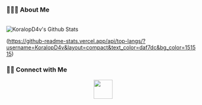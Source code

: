 <h3> 👨🏻‍💻 About Me </h3>


<br>

<img align="center" src="https://github-readme-stats.vercel.app/api?username=KoralopD4v&include_all_commits=true&count_private=true&show_icons=true&line_height=20&title_color=7A7ADB&icon_color=2234AE&text_color=D3D3D3&bg_color=0,000000,130F40" alt="KoralopD4v's Github Stats">

</br>

(https://github-readme-stats.vercel.app/api/top-langs/?username=KoralopD4v&layout=compact&text_color=daf7dc&bg_color=151515)


<h3> 🤝🏻 Connect with Me </h3>

<p align="center">
&nbsp; <a href="https://twitter.com/koralop3" target="_blank" rel="noopener noreferrer"><img src="https://img.icons8.com/plasticine/100/000000/twitter.png" width="50" /></a>   
